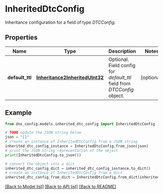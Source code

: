 # InheritedDtcConfig

Inheritance configuration for a field of type _DTCConfig_.

## Properties

Name | Type | Description | Notes
------------ | ------------- | ------------- | -------------
**default_ttl** | [**Inheritance2InheritedUInt32**](Inheritance2InheritedUInt32.md) | Optional. Field config for _default_ttl_ field from _DTCConfig_ object. | [optional] 

## Example

```python
from dns_config.models.inherited_dtc_config import InheritedDtcConfig

# TODO update the JSON string below
json = "{}"
# create an instance of InheritedDtcConfig from a JSON string
inherited_dtc_config_instance = InheritedDtcConfig.from_json(json)
# print the JSON string representation of the object
print(InheritedDtcConfig.to_json())

# convert the object into a dict
inherited_dtc_config_dict = inherited_dtc_config_instance.to_dict()
# create an instance of InheritedDtcConfig from a dict
inherited_dtc_config_from_dict = InheritedDtcConfig.from_dict(inherited_dtc_config_dict)
```
[[Back to Model list]](../README.md#documentation-for-models) [[Back to API list]](../README.md#documentation-for-api-endpoints) [[Back to README]](../README.md)


